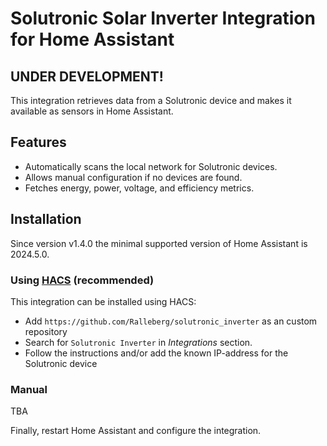 # Solutronic Solar Inverter Integration for Home Assistant

## UNDER DEVELOPMENT!

This integration retrieves data from a Solutronic device and makes it available as sensors in Home Assistant.

## Features

- Automatically scans the local network for Solutronic devices.
- Allows manual configuration if no devices are found.
- Fetches energy, power, voltage, and efficiency metrics.

## Installation

Since version v1.4.0 the minimal supported version of Home Assistant is 2024.5.0.

### Using [HACS](https://hacs.xyz/) (recommended)

This integration can be installed using HACS:
- Add `https://github.com/Ralleberg/solutronic_inverter` as an custom repository
- Search for `Solutronic Inverter` in *Integrations* section.
- Follow the instructions and/or add the known IP-address for the Solutronic device
 
### Manual

TBA

Finally, restart Home Assistant and configure the integration.